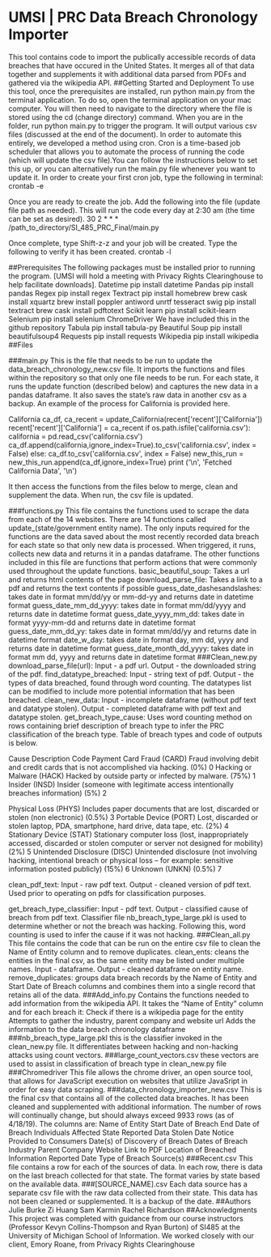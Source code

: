 # UMSI | PRC Data Breach Chronology Importer
This tool contains code to import the publically accessible records of data breaches that have occured in the United States. It merges all of that data together and supplements it with additional data parsed from PDFs and gathered via the wikipedia API.
##Getting Started and Deployment 
To use this tool, once the prerequisites are installed, run python main.py from the terminal application. To do so, open the terminal application on your mac computer. You will then need to navigate to the directory where the file is stored using the cd (change directory) command. When you are in the folder, run python main.py to trigger the program. It will output various csv files (discussed at the end of the document).
In order to automate this entirely, we developed a method using cron. Cron is a time-based job scheduler that allows you to automate the process of running the code (which will update the csv file).You can follow the instructions below to set this up, or you can alternatively run the main.py file whenever you want to update it.
In order to create your first cron job, type the following in terminal:
crontab -e

Once you are ready to create the job. Add the following into the file (update file path as needed). This will run the code every day at 2:30 am (the time can be set as desired).
30 2 * * * /path_to_directory/SI_485_PRC_Final/main.py

Once complete, type Shift-z-z and your job will be created. Type the following to verify it has been created.
crontab -l

##Prerequisites
The following packages must be installed prior to running the program. [UMSI will hold a meeting with Privacy Rights Clearinghouse to help facilitate downloads].
Datetime
pip install datetime
Pandas
pip install pandas
Regex
pip install regex
Textract
pip install homebrew
brew cask install xquartz 
brew install poppler antiword unrtf tesseract swig 
pip install textract
brew cask install pdftotext
Scikit learn
pip install scikit-learn
Selenium
pip install selenium
ChromeDriver
We have included this in the github repository 
Tabula
pip install tabula-py
Beautiful Soup
pip install beautifulsoup4
Requests 
pip install requests
Wikipedia
pip install wikipedia
##Files

###main.py
This is the file that needs to be run to update the data_breach_chronology_new.csv file.
It imports the functions and files within the repository so that only one file needs to be run.
For each state, it runs the update function (described below) and captures the new data in a pandas dataframe. It also saves the state’s raw data in another csv as a backup. An example of the process for California is provided here.
 
California
ca_df, ca_recent = update_California(recent['recent']['California'])
recent['recent']['California'] = ca_recent
if os.path.isfile('california.csv'):
	california = pd.read_csv('california.csv')
	ca_df.append(california,ignore_index=True).to_csv('california.csv', index = False)
else:
	ca_df.to_csv('california.csv', index = False)
new_this_run = new_this_run.append(ca_df,ignore_index=True)
print ('\n', 'Fetched California Data', '\n')
 
It then access the functions from the files below to merge, clean and supplement the data. When run, the csv file is updated.

###functions.py
This file contains the functions used to scrape the data from each of the 14 websites. 
There are 14 functions called update_(state/government entity name). The only inputs required for the functions are the data saved about the most recently recorded data breach for each state so that only new data is processed. When triggered, it runs, collects new data and returns it in a pandas dataframe.
The other functions included in this file are functions that perform actions that were commonly used throughout the update functions.
basic_beautiful_soup: Takes a url and returns html contents of the page
download_parse_file: Takes a link to a pdf and returns the text contents if possible
guess_date_dashesandslashes: takes date in format mm/dd/yy or mm-dd-yy and returns date in datetime format
guess_date_mm_dd_yyyy: takes date in format mm/dd/yyyy and returns date in datetime format
guess_date_yyyy_mm_dd: takes date in format yyyy-mm-dd and returns date in datetime format
guess_date_mm_dd_yy: takes date in format mm/dd/yy and returns date in datetime format
date_w_day: takes date in format day, mm dd, yyyy and returns date in datetime format
guess_date_month_dd_yyyy: takes date in format mm dd, yyyy and returns date in datetime format
###Clean_new.py 
download_parse_file(url): Input - a pdf url. Output - the downloaded string of the pdf.
find_datatype_breached: Input - string text of pdf. Output - the types of data breached, found through word counting. The datatypes list can be modified to include more potential information that has been breached. 
clean_new_data: Input - incomplete dataframe (without pdf text and datatype stolen). Output - completed dataframe with pdf text and datatype stolen.
get_breach_type_cause: Uses word counting method on rows containing brief description of breach type to infer the PRC classification of the breach type. Table of breach types and code of outputs is below. 

Cause
Description
Code
Payment Card Fraud (CARD)
Fraud involving debit and credit cards that is not accomplished via hacking. (0%)
0
Hacking or Malware (HACK)
Hacked by outside party or infected by malware. (75%)
1
Insider (INSD)
Insider (someone with legitimate access intentionally breaches information) (5%)
2


Physical Loss (PHYS)
Includes paper documents that are lost, discarded or stolen (non electronic) (0.5%)
3
Portable Device (PORT)
Lost, discarded or stolen laptop, PDA, smartphone, hard drive, data tape, etc. (2%)
4
Stationary Device (STAT)
Stationary computer loss (lost, inappropriately accessed, discarded or stolen computer or server not designed for mobility) (2%)
5
Unintended Disclosure (DISC)
Unintended disclosure (not involving hacking, intentional breach or physical loss – for example: sensitive information posted publicly) (15%)
6
Unknown (UNKN)
(0.5%)
7

clean_pdf_text: Input - raw pdf text. Output - cleaned version of pdf text. Used prior to operating on pdfs for classification purposes. 

get_breach_type_classifier: Input - pdf text. Output - classified cause of breach from pdf text. Classifier file nb_breach_type_large.pkl is used to determine whether or not the breach was hacking. Following this, word counting is used to infer the cause if it was not hacking. 
###Clean_all.py 
This file contains the code that can be run on the entire csv file to clean the Name of Entity column and to remove duplicates.
clean_ents: cleans the entities in the final csv, as the same entity may be listed under multiple names. Input - dataframe. Output - cleaned dataframe on entity name. 
remove_duplicates: groups data breach records by the Name of Entity and Start Date of Breach columns and combines them into a single record that retains all of the data.
###Add_info.py
Contains the functions needed to add information from the wikipedia API.
It takes the “Name of Entity” column and for each breach it:
Check if there is a wikipedia page for the entity 
Attempts to gather the industry, parent company and website url
Adds the information to the data breach chronology dataframe
###nb_breach_type_large.pkl
this is the classifier invoked in the clean_new.py file. It differentiates between hacking and non-hacking attacks using count vectors. 
###large_count_vectors.csv 
these vectors are used to assist in classification of breach type in clean_new.py file
###Chromedriver 
This file allows the chrome driver, an open source tool, that allows for JavaScript execution on websites that utilize JavaSript in order for easy data scraping. 
###data_chronology_importer_new.csv 
This is the final csv that contains all of the collected data breaches. It has been cleaned and supplemented with additional information. The number of rows will continually change, but should always exceed 9933 rows (as of 4/18/19). The columns are:
Name of Entity 
Start Date of Breach
End Date of Breach 
Individuals Affected 
State Reported 
Data Stolen
Date Notice Provided to Consumers 
Date(s) of Discovery of Breach 
Dates of Breach 
Industry 
Parent Company 
Website 
Link to PDF 
Location of Breached Information 
Reported Date 
Type of Breach
Source(s)
###Recent.csv
This file contains a row for each of the sources of data. In each row, there is data on the last breach collected for that state. The format varies by state based on the available data. 
###[SOURCE_NAME].csv
Each data source has a separate csv file with the raw data collected from their state. This data has not been cleaned or supplemented. It is a backup of the date.
##Authors
Julie Burke
Zi Huang
Sam Karmin 
Rachel Richardson
##Acknowledgments
This project was completed with guidance from our course instructors (Professor Kevyn Collins-Thompson and Ryan Burton) of SI485 at the University of Michigan School of Information.
We worked closely with our client, Emory Roane, from Privacy Rights Clearinghouse
